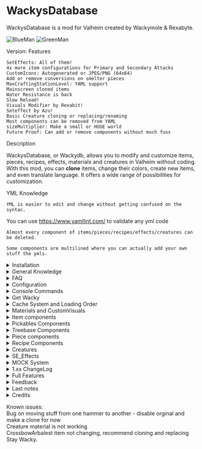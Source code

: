 # WackysDatabase

WackysDatabase is a mod for Valheim created by Wackymole & Rexabyte.

![BlueMan](https://wackymole.com/hosts/Blueman.png)
![GreenMan](https://wackymole.com/hosts/Greenman.png)

Version: 
Features


    SetEffects: All of them!
    4x more item configurations for Primary and Secondary Attacks
    CustomIcons: Autogenerated or JPEG/PNG (64x64)
    Add or remove conversions on smelter pieces
    MaxCraftingStationLevel: YAML support
    Mainscreen cloned items
    Water Resistance is back
    Slow Reload!
    Visuals Modifier by Rexabit!
    Seteffect by Azu!
    Basic Creature cloning or replacing/renaming
    Most components can be removed from YAML
    sizeMultiplier: Make a small or HUGE world
    Future Proof: Can add or remove components without much fuss

<!-- ![WackysDatabase](https://wackymole.com/hosts/lightblue%20Sword.webp) ![WackysDatabase](https://wackymole.com/hosts/1825-1648309710-715635595.png) ![WackysDatabase](https://wackymole.com/hosts/orangeish%20bow.jpg) -->
Description

WackysDatabase, or Wackydb, allows you to modify and customize items, pieces, recipes, effects, materials and creatures in Valheim without coding. With this mod, you can **clone** items, change their colors, create new items, and even translate language. It offers a wide range of possibilities for customization.


YML Knowledge

    YML is easier to edit and change without getting confused on the syntac. 

 You can use https://www.yamllint.com/ to validate any yml code

    Almost every component of items/pieces/recipes/effects/creatures can be deleted.

    Some components are multilined where you can actually add your own stuff the ymls.

<details><summary>Installation</summary>
### Installation

    Download and extract the latest version of WackysDatabase into the BepInEx plugin folder (usually Valheim/BepInEx/plugins).
    Run Valheim and join a world.
    Go to Valheim/BepInEx/config/ and locate the "wackysDatabase" folder.
    Inside the "wackysDatabase" folder, you will find three subfolders: "Items," "Recipes," and "Pieces."
    Put the mod on the server to force server sync. The YAML files only need to be on the server. There's no need to share the YAML files.

For multiplayer, the mod has been locked down to prevent easy cheating. However, it is recommended to use the AzuAntiCheat and ServerCharacters mods for additional security.
    AzuAntiCheat
    ServerCharacters

</details>

<details><summary>General Knowledge</summary>


    There are five (7) Objects that WackyDB touches. Items, Recipes, Pieces, Creatures, Pickables(Pickables and Treebase) Materials and Textures

    Items are things in your inventory, you can pickup and maybe equip them.

    Recipes are used to construct items, CraftingStations can be workbench, forge, or hand crafted (craftingStation": "")

    Pieces are what you use in your hammer and hoe to construct or plant. piecehammers

    Creatures are mobs, bosses ect.

    Pickables are plants that you can pick like mushrooms, carrots, ect. When you pick a pickable, it gives you the item associated to it. 
    
    Treebase are the final tree grown.

    When you place pickable you are actually placing a piece in the (hoe usually). The piece controls how the plant will grow until it matures into a pickable. 

    Materials are the basic "colors" in the game, but hold a lot more than just RBG, can they can be tricky to get just right.

    Textures are .pngs that hold the feel, appearance, or consistency of a surface or substance.

    Nost lines in the YAMLS can be deleted. Only the required ones need to be in the files, when the line is deleted the computer interprets that as a null value.

    Null is like I don't know, so I don't care, use the orginal values. 
    
    To delete the existing values you will use either '' for strings, "delete" for SE Effects or "-" for multiliners. 

    jpeg or png. 64 x 64 px - name like wacky.png, Must be in Icon Folder (Not ServerSynced)


</details>


<details><summary>FAQ</summary>

Frequently Asked Questions

    Q: Can I use custom icons for items?
        A: Yes, you can use autogenerated icons or provide JPEG/PNG icons (64x64) for customization.

    Q: Can I add new items with this mod?
        A: Yes, you can create new items and make them exclusive.

    Q: Can I remove components from YAML files?
        A: Yes, most components can be removed from the YAML files.

    Q: Is the mod future-proof?
        A: Yes, you can add or remove components without much hassle.

    Q: Does the Water resistant not work on set effect? Like m_mods: m_type: Water
        A: Water is a DamageModifiers that I added from Aedenthorn mod.  I don't have plans to add it to m_mods.
        
    Q: Do you have a Video;
        A: Not yet, but YOU could make one!

    Q: Is it possible to add a recipe for each upgrade of an item?
        A: You can now have a crafting recipe and an upgrading recipe. You can't have a different recipe for each upgrade, unless you do item cloning/recipe cloning hack.

    Q: My weapon clones are speedup/speed down. 
        A: The clones speed can change a little bit from their parents. Custom_AttackSpeed should always be 1 on a save. 
        If you notice a speed up or down a +- 0.1 should fix it.  
        FYI reminder that SpeedFactor deals with character movement speed while swinging/attacking and has nothing to do with speed of animation.

    Q: What Folders do I need to give to my users?
        A: Textures, Objects, Icons will NOT SYNC. I also recommend including the cache folder. Cache keeps track of Item/mock clones and materials

    Q: How can I export material without _mat suffix ? I succeeded to export draugr_mat, but how for goblin or greydwarves ? 
        A: It's is unfortunately not possible right now to get all of the mats because of how the devs named and made different things.
            If you have access to Unity you could look at the files themselves. 

    Q: What lines can I delete or how can I make somethings empty?
        A: This is a long answer, but most lines in the YAMLS can be deleted. Only the required ones need to be in the files, when the line is deleted the computer interprets that as a null value.
            Null is like I don't know, so I don't care, use the original values. To delete the existing values you will use either '' for strings, "delete" for SE Effects or "-" for multiliners. 

    Q: How do I make custom Icons?
        A: Make a png or jpeg 64 x 64 px. Put it in Icons folder. In the customIcon line, put the filename. ie. wacky.png

![Custom Icon Gif](https://wackymole.com/hosts/customicon.gif)


    Q: Will there be even MORE features and can I edit effects?
        A: Yes I guess, because I just keep adding MOAR. - Send help, I might have a problem. 

    Q: Why are some of the SE Effects empty? Like SeData?
        A: Well its complicated, I am having to grab them in a weird way, and not all SEs have SeData. Nothing to be done about it. 

    Q: What about Attack Projectile?
        A: I need to look at projectiles in the future, for now they are disabled.

    Q: Would it be possible to have one item take 2+ different item slots ? (say weapon + pants)
        A: No, but you can edit two parts and one effect, which is effective when combined!
        If one of them is missing, then the two pieces of equipment have no effect, which can be regarded as a limitation

    Q:  On an item "name" is the prefab name, "m_name" is the in game name? Then on recipes, "name" is the name of the prefab item name?
        A: For cloned recipes, it looks at cloneprefabname for item prefab name. For regular recipes the name points to the item. 

    Q: I can't repair spawned in Cloned items, how do I fix?
        A: Repairstation is set in the recipe, make a cloned recipe, and set to disable or change a req to SwordCheat. - 
        Wacky Later - I have no idea what I am trying to suggest here, but I am going to leave it for now. Do whatever makes it work.

    Q: How does Piece Snapshot work?
        A: Piece snapshot has given me a lot of problems so it only loads at Game.SpawnPlayer. If you do a wackydb_reload use the wackydb_snapshot command to reload snapshots. 

    Q: What is 0.0.1 Error message when I try to connect? I keep getting this one COOP.
        A: 0.0.1 is a security feature that prevents people loading into a singleplayer world and then immediately connecting to a multiplayer world. It does seem to have some problems in COOP.
            Just disable it on client and server if you are having problems. ExtraSecurity = false

</details>

<details><summary>Configuration</summary>

## Configuration

The configuration file for WackysDatabase is located at BepInEx/config/WackyMole.WackysDatabase.cfg. The available configurations and their default values are as follows:
- Force Server Config: true (forces server sync)
- Enable this mod: true
- IsDebug: true (enables debug information)
- StringisDebug: false (enables string debugging)
- IsAutoReload: false (enables auto-reload instead of using wackydb_reload command)
- NexusModID: 1825 (does not have much functionality)
- DedServer load Memory: false (dedicated server loads objects into the game like a client)
- ExtraSecurity on Servers: true (prevents loading into singleplayer and then loading into multiplayer)
- FileWatcher for YMLs: true (reloads the mod on any changes to the wackydatabase folder on the server)
- List of Extra Effects: "lightningAOE" (extra effects to look for from the base game or mods)


</details>


<details> <summary> Console Commands</summary>

## Console Commands

You will can reference https://valheim-modding.github.io/Jotunn/data/objects/item-list.html for Prefab names. Thank you JVL team

To use the console commands, press F5 in the game to open the game console. Make sure to enable the console for Valheim by adding "-console" to the launch options.

- `wackydb_reload`: Reloads all the YML files in the wackysDatabase folder. : This now works for admins on server now. So you could turn off Filewatcher and just do a manual reload on your client and forces all clients to reload. 
- `wackydb_reload_fast`: Fast reload that may cause game stutter.
- `wackydb_save_recipe [ItemName]`: Saves a recipe YML in the wackysDatabase Recipe folder.
- `wackydb_save_piece [PieceName]`: Saves a piece YML in the wackysDatabase Piece folder.
- `wackydb_save_item [ItemName]`: Saves an item YML in the wackysDatabase Item folder.
- `wackydb_save_creature [CreatureName]`: Saves a Creature YML in the wackysDatabase Creature folder.
- `wackydb_save_pickable [pickableOrTreebaseName]`: Saves a Pickable/Treebase YML in the wackysDatabase Pickable folder.
- `wackydb_save_material[MaterialName]`: Saves a Material clone YML in the wackysDatabase Material folder. Usually has a _mat at end end. 
- `wackydb_all_items`: Saves all items in the game into wackyDatabase-BulkYML.
- `wackydb_all_recipes`: Saves all recipes in the game into wackyDatabase-BulkYML.
- `wackydb_all_pieces [Hammer] [Optionally: Category]`: Saves all pieces in the game into wackyDatabase-BulkYML. Use 'Hammer' for default, or specify a different hammer name. Optionally, you can set a category to only get specific pieces in a cat.
- `wackydb_all_se`: Retrieves almost all status effects in the game (including modded effects) and saves them into the Effects folder.
- `wackydb_all_creatures`: Saves all creatures in game into Bulk Creature folder. (Not deer or birds?)
- `wackydb_all_pickables`: Saves all pickables(pickables and treebases) in Bulk Pickables folder.
- `wackydb_se [effectname]`: Retrieves a specific status effect and saves it into the Effect folder.
- `wackydb_se_create`: Creates a clone of SetEffect_TrollArmor in the Status folder. You can edit it as needed.
- `wackydb_help`: Shows a list of commands.
- `wackydb_clone [recipe/item/piece/creature/mat/materials/se/pickable/treebase] [Prefab to clone] [Unique name for the clone]`: Clones an object and changes it differently than a base game object. For example: `wackydb_clone item SwordIron WackySword`.

--There is a optional 4th parameter for clone RECIPES ONLY [original item prefab to use for recipe](Optional 4th parameter for a cloned item's recipes ONLY)
--For example you can already have item WackySword loaded in game, but now want a recipe. WackySword Uses SwordIron  - wackydb_clone recipe WackySword RWackySword SwordIron - otherwise manually edit
--Extremely powerful command that allows you design your world however you would like. 

- `wackydb_clone_recipeitem [Prefab to clone] [clone name]`: Clones an item and recipe at the same time. The recipe name will be Rname.
- `wackydb_vfx`: Saves a vfx.txt file with all vfx effects
- `wackydb_sfx`: Saves a sfx.txt file with all sfx effects
- `wackydb_fx`: Saves a fx.txt file with all fx effects
- `wackydb_help`: command list
- `wackydb_describe[ObjectName]`: Saves describe of an object, so you have an idea of the structure of the object for materials and customVisuals
- `wackydb_sendtheload` : Experimental command that will send pngs and objs to clients utilizing ServerSync. I recommend the Network mod to uncap datarates. 
- `wackydb_get_piecehammers`: Saves all hammers, currently in your game to Hammer.txt file
- `wackydb_material` : Generate a text file of all <Material> Gameobjects in vanilla game. Saves to text
- `wackydb_clearcache`: Clears the current cache, materials and textures. Only do this after big yaml changes, cache is important - This command works on menu screen
- `wackydb_snapshot`: Loads Snapshots for pieces after a manual reload


</details>

<details><summary>Get Wacky </summary>


![LongSwordBlueRed](https://wackymole.com/hosts/LongSwordBlueRed.png)

Changing the SwordSilver to Blue and Increasing the size to 3

![JustMaterials](https://wackymole.com/hosts/JustMaterials.png)

This is just changing the materials, not messing with CustomVisuals

<a href="https://wackymole.com/hosts/crazypower.mov"> Crazy Power </a>

Setting the Class: AEffects and GEffects. This YML   Spawn_On_Trigger: Boar spawn_on_hit: Neck spawn_on_terrain_hit: Deer -     Trigger_Effect: - sfx_dragon_death

<a href="https://wackymole.com/hosts/Item_SwordIron.yml" download> SwordIron YML</a>


<a href="https://wackymole.com/hosts/fastattack.mov"> Fast attack </a>

Custom_AttackSpeed: 5 . 500% faster goes brrr 


</br>
</details>

<details><summary> Cache System and Loading Order</summary>


<img src="https://wackymole.com/hosts/MainMenu.png" />

## Cache Folder


The cache system is very important for Item/mock clones. 

It allows material colors to show up on main menu and allows cloned items to be touched by other mods and treated like normal items.

It is so important now that I recommend including your cache folder on updates to your modpack, along with Textures, Objects, Icons

If a cloned is not cached for the first run, errors may appear for users as other mods try to touch a item that wasn't created until very late.

The next load logon should fix the issues. 

Feel free to removed the cache folder for big changes, but try to leave it for normal usage

</br>

## Loading Order

This only really applies to other mods and sometimes server admins

Wackydb mod will load towards the end of the startup but that doesn't matter. The question is where to load the files and clones.

Too early and you won't get the files from the server/ Too late and you miss out on generating important things. 

Cache clones are loaded in ZNetScene.Awake and ObjectDB.awake

Dedicated Servers (With DedLoad ON) and Servers( COOP server) and SOLO Clients load at ZoneSystem.Start [HarmonyPriority(Priority.HigherThanNormal)]

Connecting Clients load at Game._RequestRespawn [HarmonyPriority(Priority.Low)] ( always consistent is pretty important)

Console wackydb_reload /_fast - always reload immediately. 

Anyway, it's hard to find a good spot so that you touch all base objects and not too late to add the clones.

</br>

</details>


<details><summary>Materials and CustomVisuals </summary>

</br>

![Materials and Custom](https://wackymole.com/hosts/FenringLiveChanging.gif)

  Please be patient with this documentation. There is a lot to this one and I am slowly trying to learn from Rexabyte. There may be inaccurate information here. </br>

 ### Useful tools

 https://rgbcolorpicker.com/0-1 

https://github.com/Wacky-Mole/WackysDatabase/tree/master/Documentation - You Are GOING TO NEED TO STUDY THIS!

 ### Structures


 Welcome to Rexabyte's Guide on Understanding Material Management by Wacky!

A Material is a powerful combination of a shader, texture, and color. For most items, a single material is sufficient, but more complex things like armors can utilize multiple materials.

To create a basic material, simply use the 'material' section and combine various _mats. Oh, by the way, "mat" or "mats" refer to materials and are often appended at the end of their names.

When describing an item's render using "wackydb_describe," you'll find the materials section with the current name of the mat.

To save or clone a material, employ the functions "wackydb_save_material [mat]" or "wackydb_clone [mat/material] [mat] [clonename]" The newly created material file can be found in the materials folder.

Now, let's get creative with adjustments! Most commonly, you'll be working with colors. Use https://rgbcolorpicker.com/0-1 to find the 0-1 values **RGBA**.

Textures play a vital role, particularly with armors and creatures. Remember, they are saved along with the material in PNG format. However, WackyDB won't automatically sync them, so you'll need to manually color or edit the texture files. Textures may use base vanilla ones like Red or Blue

Excitingly, changes to materials automatically update without requiring a reload. Icons, too, reflect these changes unless you opt for a custom icon.

For a shortcut, you can use vanilla materials by selecting one from the generated wackydb_material materials.txt file.

Lastly, a single material YAML (yml) can be applied to multiple items, creatures, or pieces. Keep in mind that some objects might need more information than others for proper display.

Now go forth, and let your creativity run wild with Rex's Material Management!




![Materials and Custom](https://wackymole.com/hosts/wackyDescribe.png)


### Materials and CustomVisuals

- `material` (string, optional): The name of the material
- `customVisual` (CustomVisual, optional): A more specific targetting for materials, generally only useful for player armors.

### Material Definition
- `name` (string, required): The name of the new material created
- `original` (string, required): The name of the material to clone from
- `overwrite` (boolean, optional): True to overwrite the original material.
- `changes` (MaterialChanges, required): The set of changes to apply to the material

### Material Changes Definition
- `colors` (Dictionary<MaterialProperty: string, MaterialValue: Array<int>[4]>, optional) : A collection of keys (property names) and their associated value. The value is in array format [RED, GREEN, BLUE, ALPHA]. Values should range from 0 to 1 but can exceed 1.
- `floats` (Dictionary<MaterialProperty: string, MaterialValue: float>, optional): A collection of keys (property names) and their associated float value. The value can be any float value but it is recommended to stay within the range specified by describing the prefab that has this material.
- `textures` (Dictionary<MaterialProperty: string, MaterialValue: string>, optional): A collection of keys (property names) and their associated string value. The string value is the name of the texture to be used. The image should be a .png file stores in the 'Textures' section in the configuration folder. Do not include '.png', if the file is `my_texture.png` specify `my_texture` as the value here.

### Custom Visual Definition
- `base_mat`: (string, optional): The name of the material, generally this applies to the model for the prefab.
- `chest`: (string, optional): The name of the material, generally this is only useful for chest armor. It will use the texture assigned to the "_ChestTex" property of the material.
- `legs`: (string. optional): The name of the material, generally this is only useful for leg armor. It will use the texture assigned to the "_LegsTex" property of the material.


![Materials and Custom](https://wackymole.com/hosts/chestchanges4.png)

![Materials and Custom](https://wackymole.com/hosts/rexExplain.png)

</br></br>

#### Future Guide by Lughbaloo
</br>
</details>

<details><summary> Item components</summary>


## Item Config

![Glowing Red BronzeSword ](https://wackymole.com/hosts/redsword.png)

### Properties

- `name` (string, required): The name of the item.
- `m_weight` (float, required): The weight of the item.
- `m_name` (string):The in game name.
- `m_description` (string): The description of the item.
- `clonePrefabName` (string): The name of the prefab to clone.
- `mockName` (string): The name of the mock object.
- `customIcon` (string): The custom icon for the item. PNG 64x64, Icon needs to be in the Icon folder ( doesn't server sync)
- `material` (string): The material of the item. Images on nexus https://www.nexusmods.com/valheim/mods/1825 of the various changes you can make. </br>
Visit the Material and CustomVisual Section to understand this complex system. 

- `materials` (string): "It's basically the same as material but it applies the materials specified for the entire renderer"
- `customVisual` (CustomVisual): The custom visual data of the item.
- `snapshotRotation` ((string) (x,y,z)int,int,int) - Default null - Changes  the angle of snapshot cam. 0-360 degrees. Can do 33,44,55 for example. </br> Very annoying to perfect, but it's an option now for the masochists. 
-  `snapshotOnMaterialChange` (bool) - Default true - Makes a snapshot on item material change
- `sizeMultiplier` (string): The size multiplier of the item. You can go from .01 to 1000.5 if you want. You can specify x|y|z like "1.23|3.0|2" or a singular value "2.0"  Have fun
- `scale_weight_by_quality` (float): The scaling factor for weight based on quality.

![LongSwordBlueRed](https://wackymole.com/hosts/snapshotGoes.png)

Changing material or CustomVisual automatically calls snapshot to generate a new Icon or give it a customIcon
### CustomVisual

- `base_mat` (string): The base material of the custom visual.
- `chest` (string): The chest visual.
- `legs` (string): The legs visual.
- `realtime` (string): The realtime visual.


`Primary_Attack` (AttackArm): The primary attack data.
### Primary Attack

- `AttackType` (Attack.AttackType): The type of attack.
- `Attack_Animation` (string): The animation for the attack.
- `Attack_Random_Animation` (int): The random animation for the attack.
- `Chain_Attacks` (int): The number of chain attacks.
- `Hit_Terrain` (bool): Indicates whether the attack can hit terrain.
- `Custom_AttackSpeed` (float): This mod keeps track of this adjustment 1.0 is normal speed. 2.0 is twice as fast. Should be compatible with most other mods that increase speed.
- `m_attackStamina` (float): The stamina cost of the attack.
- `m_eitrCost` (float): The eitr cost of the attack.
- `AttackHealthCost` (float): The health cost of the attack.
- `m_attackHealthPercentage` (float): The health cost percentage of the attack.
- `SpeedFactor` (float): The speed up of a character's movements when they are actively attacking.
- `DmgMultiplier` (float): The damage multiplier of the attack.
- `ForceMultiplier` (float): The force multiplier of the attack.
- `StaggerMultiplier` (float): The stagger multiplier of the attack.
- `RecoilMultiplier` (float): The recoil multiplier of the attack.
- `AttackRange` (float): The range of the attack.
- `AttackHeight` (float): The height of the attack.
- `Spawn_On_Trigger` (string): The spawn-on-trigger effect of the attack.
- `Requires_Reload` (bool): Indicates whether the attack requires reloading.
- `Reload_Animation` (string): The animation for reloading.
- `ReloadTime` (float): The time it takes to reload. - Added Back - Might work - Didn't work for crossbows before
- `ReloadTimeMultiplier` (float): "Multiplier for reload speed of crossbows. Does not affect Vanilla scaling with skill level. Values 0.1 to 2.0. Default 1.0
- `Reload_Stamina_Drain` (float): The stamina drain during reloading.
- `Reload_Eitr_Drain` (float): The Eitr drain during reloading.
- `Bow_Draw` (bool): Indicates whether the bow is drawn for the attack.
- `Bow_Duration_Min` (float): The minimum duration of the bow.
- `Bow_Stamina_Drain` (float): The stamina drain during bow usage.
- `Bow_Animation_State` (string): The animation state for the bow.
- `Attack_Angle` (float): The angle of the attack.
- `Attack_Ray_Width` (float): The width of the attack ray.
- `Lower_Dmg_Per_Hit` (bool): Indicates whether the attack lowers damage per hit.
- `Hit_Through_Walls` (bool): Indicates whether the attack can hit through walls.
- `Multi_Hit` (bool): Indicates whether the attack can hit multiple times.
- `Pickaxe_Special` (bool): Indicates whether it is a special pickaxe attack.
- `Last_Chain_Dmg_Multiplier` (float): The damage multiplier for the last chain attack.
- 'Attack_status_effect' (string) - SE - The attack status effect of the item. This is a custom patch for wackydb. You can now set primary and secondary differently. Setting this will override the normal Attack_status_effect.
- 'Attack_status_effect_chance' (float) 0.0 to 1 (100%) Set a different chance for primary and secondary
- The vanilla Code for chain multiplier <code>
if (m_attackChainLevels > 1 && m_currentAttackCainLevel == m_attackChainLevels - 1 && m_lastChainDamageMultiplier > 1f)
                {
                    hitData.m_damage.Modify(m_lastChainDamageMultiplier);
                    hitData.m_pushForce *= 1.2f;
                }
                </code>

- `Reset_Chain_If_hit` (DestructibleType): The damage multiplier for the last chain attack. 


- `SpawnOnHit` (string): Spawn any Gameobject/Mob ect..
- `SpawnOnHit_Chance` (float): Chance Values 0 to 1.0 (100%)

- `Raise_Skill_Amount` (float): Raise a skill this amount with the weapon in hand or when used?
- `Skill_Hit_Type` (DestructibleType): Skill to Raise.
- `Special_Hit_Skill` (SkillType): I don't know what it means by special hit. 
- `Special_Hit_Type` (DestructibleType): The Special Hit Type.   I don't know what these last 4 fields do, if you figure it out, let me know. 

- `Attack_Projectile` (string): The Gameobject projectile has to have Projectile Componenent. Disabled for now. 
- `Projectile_Vel` (float): The velocity of the projectile.
- `Projectile_Accuraccy` (float): The accuracy of the projectile.
- `Projectiles` (int): The number of projectiles.
- `AEffects` (AEffects): The additional effects of the attack. OLD
- `AEffectsPLUS` (AEffectsPLUS): The additional effects of the attack PLUS version- more.

### Class: AEffectsPLUS

- `Hit_Effects` (string[]): The hit effects of the attack.
- `Hit_Terrain_Effects` (string[]): The effects when hitting terrain.
- `Start_Effect` (string[]): The starting effect of the attack.
- `Trigger_Effect` (string[]): The triggered effect of the attack.
- `Trail_Effect` (string[]): The effect trail of the attack.
- `Burst_Effect` (string[]): The burst effect of the attack.

![Delete](https://wackymole.com/hosts/Effects_delete.png)
To delete existing Effects

- `m_enabled` (bool) 
- `m_variant`(int) Default is -1, most cases leave at -1
- `m_attach` (bool) - attach to the point or parent?
- `m_follow` (bool) - follow the parent around
- `m_inheritParentRotation` (bool) - what is says
- `m_inheritParentScale` (bool) - Use parent scale based on the time of effect creation
- `m_multiplyParentVisualScale` (bool) - Scale the size of the parent's size?
- `m_randomRotation` (bool) - randomRotation
- `m_scale` (bool) - Scales the size 
- `m_childTransform` (string)  Probably don't mess with unless you are looking in Unity or unity explorer

</br>

### Secondary Attack 
  Is the same as Primary just for the secondary attack. 


`Damage` (WDamages): The damage values of the item.
`Damage_Per_Level` (WDamages): The damage values per level of the item.
###  Damages

- `Blunt` (float): The blunt damage value.
- `Chop` (float): The chop damage value.
- `Damage` (float): The general damage value.
- `Fire` (float): The fire damage value.
- `Frost` (float): The frost damage value.
- `Lightning` (float): The lightning damage value.
- `Pickaxe` (float): The pickaxe damage value.
- `Pierce` (float): The pierce damage value.
- `Poison` (float): The poison damage value.
- `Slash` (float): The slash damage value.
- `Spirit` (float): The spirit damage value.

`Armor` (ArmorData): The armor data of the item.
### Armor
- `armor` (float): The armor value.
- `armorPerLevel` (float): The armor value per level. 

`FoodStats` (FoodData): The food-related statistics of the item.
### FoodData

- `m_foodHealth` (float): The health provided by the food.
- `m_foodStamina` (float): The stamina provided by the food.
- `m_foodRegen` (float): The regeneration rate of the food.
- `m_foodBurnTime` (float): The burn time of the food.
- `m_FoodEitr` (float): The eitr provided by the food.

</br>

- `ConsumableStatusEffect` (string): On consumption (eating), give this status effect.  - Doesn't make things Edible 
</br>

`Moddifiers` (StatMods): The stat modifiers of the item.
### StatMods
- `m_movementModifier` (float): The movement modifier.
- `m_EitrRegen` (float): The eitr regeneration modifier.
- `m_BaseItemStaminaModifier` (float): - (Deleted/Removed in Ashlands)
- `m_homeItemsStaminaModifier` (float): - (Added Ashlands)
- `m_heatResistanceModifier` (float): - (Added Ashlands)
- `m_jumpStaminaModifier` (float): - (Added Ashlands)
- `m_attackStaminaModifier` (float): - (Added Ashlands)
- `m_blockStaminaModifier` (float): - (Added Ashlands)
- `m_dodgeStaminaModifier` (float): - (Added Ashlands)
- `m_swimStaminaModifier` (float): - (Added Ashlands)
- `m_sneakStaminaModifier` (float): - (Added Ashlands)
- `m_runStaminaModifier` (float): - (Added Ashlands)


`SE_Equip` (SE_Equip): The special effect data for equipping the item.</br> If you want an Item to have an Effect by itself, put the effect name here
</br>`SE_SET_Equip` (SE_SET_Equip): All of this should be the same accross all items that have this set
</br>You can delete an SE_Equip or SE_SET_Equip from item using EffectName : delete 
### SE_Equip 

- `EffectName` (string): The name of the effect for equipping.

### SE_SET_Equip

- `SetName` (string): The name of the set.
- `Size` (int): The size of the set.
- `EffectName` (string): The name of the effect for equipping the set.


![Delete](https://wackymole.com/hosts/Se_Set_delete.png)
To delete existing

![Delete](https://wackymole.com/hosts/SE_delete.png)
To delete existing

</br>

`ShieldStats` (ShieldData): The shield statistics of the item.
- ### Shield

- `m_blockPower` (float): The block power of the shield.
- `m_blockPowerPerLevel` (float): The block power per level of the shield.
- `m_timedBlockBonus` (float): The timed block bonus of the shield.
- `m_deflectionForce` (float): The deflection force of the shield.
- `m_deflectionForcePerLevel` (float): The deflection force per level of the shield.

###  Properties Continued
- `m_maxStackSize` (int): The maximum stack size of the item.
- `m_canBeReparied` (bool): Indicates whether the item can be repaired.
- `m_destroyBroken` (bool): Indicates whether the item gets destroyed when broken.
- `m_dodgeable` (bool): Indicates whether the item can be dodged.
- `Attack_status_effect` (string): The attack status effect of the item.  (Can remove current status with 'delete')
- `Attack_status_effect_chance` (float): Chance of attack status effect of the item.
- `spawn_on_hit` (string): The spawn-on-hit effect of the item. ('delete' to remove)
- `spawn_on_terrain_hit` (string): The spawn-on-terrain-hit effect of the item. ('delete' to remove)
- `m_questItem` (bool): Indicates whether the item is a quest item.
- `m_teleportable` (bool): Indicates whether the item is teleportable.
- `m_backstabbonus` (float): The backstab bonus of the item.
- `m_knockback` (float): The knockback value of the item.
- `m_useDurability` (bool): Indicates whether the item uses durability.
- `m_useDurabilityDrain` (float): The durability drain when the item is used.
- `m_durabilityDrain` (float): The durability drain of the item.
- `m_maxDurability` (float): The maximum durability of the item.
- `m_durabilityPerLevel` (float): The durability increase per level of the item.
- `m_equipDuration` (float): The equip duration of the item.
- `m_skillType` (Skills.SkillType): The skill type of the item.
- `m_animationState` (ItemDrop.ItemData.AnimationState): The animation state of the item.
- `m_itemType` (ItemDrop.ItemData.ItemType): The item type of the item.
- `Attach_Override` (ItemDrop.ItemData.ItemType): Override where the attachment is placed on character.
- `m_toolTier` (int): The tool tier of the item.
- `m_maxQuality` (int): The maximum quality of the item.
- `m_value` (int): The value of the item. The value of the item. if value is >0. Then the object becomes salable at Trader. 
        The Object Description gets a yellow Valuable notice. Just like base game you don't know what object you are selling to Trader.
- `damageModifiers` (List<string>): The list of damage modifiers for the item.

### DamageModifiers
The first value is the damage type, the second value is the resistance level.</br>
Blunt Slash Pierce Chop Pickaxe Physical Fire Frost Lightning Elemental Poison Spirit Water 
 
    Normal - no change
    Resistant - increases status countdown speed by 100%
    Weak - Decreases status countdown speed by 1/3
    Immune - prevents status effect
    Ignore - prevents status effect
    VeryResistant - Prevent status effect application except when actively in, and increases status countdown speed by 100%
    VeryWeak - Decreases status countdown speed by 2/3

![Delete all Damage Mod](https://wackymole.com/hosts/damagemod_delete.png)
To delete all existing Damage modifiers
</br>
</br>

`GEffects` (GEffects): The additional game effects of the item. OLD
`GEffectsPLUS` (GEffectsPLUS): The additional game effects of the item.

### GEffectsPLUS

![Ice Video](https://wackymole.com/hosts/icevideo.gif)


- `Hit_Effects` (string[]): The hit effects.
- `Hit_Terrain_Effects` (string[]): The effects when hitting terrain.
- `Start_Effect` (string[]): The starting effect.
- `Hold_Start_Effects` (string[]): The hold starting effects.
- `Trigger_Effect` (string[]): The triggered effect.
- `Trail_Effect` (string[]): The effect trail.

</br>

- `m_enabled` (bool) 
- `m_variant`(int) Default is -1, most cases leave at -1
- `m_attach` (bool) - attach to the point or parent?
- `m_follow` (bool) - follow the parent around
- `m_inheritParentRotation` (bool) - what is says
- `m_inheritParentScale` (bool) - Use parent scale based on the time of effect creation
- `m_multiplyParentVisualScale` (bool) - Scale the size of the parent's size?
- `m_randomRotation` (bool) - randomRotation
- `m_scale` (bool) - Scales the size 
- `m_childTransform` (string)  Probably don't mess with unless you are looking in Unity or unity explorer


                        public enum SkillType
                        {
                            None = 0,
                            Swords = 1,
                            Knives = 2,
                            Clubs = 3,
                            Polearms = 4,
                            Spears = 5,
                            Blocking = 6,
                            Axes = 7,
                            Bows = 8,
                            ElementalMagic = 9,
                            BloodMagic = 10,
                            Unarmed = 11,
                            Pickaxes = 12,
                            WoodCutting = 13,
                            Crossbows = 14,
                            Jump = 100,
                            Sneak = 101,
                            Run = 102,
                            Swim = 103,
                            Fishing = 104,
                            Ride = 110,
                            All = 999
                        }

                    public enum DestructibleType
                    {
                        None = 0,
                        Default = 1,
                        Tree = 2,
                        Character = 4,
                        Everything = 7
                    }
</details>

<details><summary> Pickables Components</summary>

### Pickables

- `Name` (string, required): The unique name of the Pickable.
- `itemPrefab` (string, required): The name of the item that spawns when picked.
- `cloneOfWhatPickable` (string): If a clone, the name of the pickable Prefab to clone.
- `material` (string): The material of the pickable. See Materials in README for more information.
- `amount` (int): Amount of itemPrefab to spawn when picked.
- `size` (float): Multiplier for the size of the pickable. You can go from .01 to 1000.5 if you want. You can specify x|y|z like "1.23|3.0|2" or a singular value "2.0" 
- `overrideName` (string): The in game name of the pickable.
- `respawnTimer` (float): Time in Minutes for the Pickable to respawn. Set to 0 to disable respawn.
- `spawnOffset` (float): Vertical offset in meters from the pickable where the itemPrefab spawns.
- `ifHasHealth` (float): Sets the health of the pickable. 

</details>

<details><summary> Treebase Components</summary>
### Treebase

- `name` (string, required): The name of the tree.
- `treeTealth` (int, required): health of the tree needed to cut down.
- `cloneOfWhatTree` (string): Clone what Treebase for this.
- `size` (string): The size multiplier of the item. You can go from .01 to 1000.5 if you want. You can specify x|y|z like "1.23|3.0|2" or a singular value "2.0" 


</details>

<details><summary> Piece components</summary>

![Glowing Red BronzeSword ](https://wackymole.com/hosts/redforge.png)



### Pieces

- `name` (string, required): The name of the piece.
- `piecehammer` (string, required): The piece hammer required to build the piece.
- `m_name` (string): The In Game Piece Name
- `sizeMultiplier` (string): The size multiplier of the piece. Any float range 1.0 is normal size. You can specify x|y|z like "1.23|3.0|2" or a singular value "2.0"
- `m_description` (string): The description of the piece.
- `customIcon` (string): The custom icon for the piece. PNG or JPEG, 64 x 64, Must be in Icon Folder (Icons do not Synced)
- `clonePrefabName` (string): The name of the prefab to clone.
- `material` (string):  Visit Material Section and Custom Visual Section
- `damagedMaterial` (string): The material of the piece when damaged.
- `craftingStation` (string): The crafting station required to craft the piece.
- `piecehammerCategory` (string): The category of the piece hammer.
- `minStationLevel` (int): The minimum level of the crafting station required.
- `amount` (int): The amount of the piece.
- `disabled` (bool): Indicates whether the piece is disabled.
- `adminonly` (bool): Indicates whether the piece is admin-only.
- `comfort` (ComfortData): The comfort data of the piece.
- `groundPiece` (bool): Indicates whether the piece is a ground piece.
- `ground` (bool): Indicates whether the piece can be placed on the ground.
- `waterPiece` (bool): Indicates whether the piece is a water piece.
- `noInWater` (bool): Indicates whether the piece cannot be placed in water.
- `notOnFloor` (bool): Indicates whether the piece cannot be placed on the floor.
- `notOnWood` (bool): Indicates whether the piece cannot be placed on the wood.
- `onlyinTeleportArea` (bool): Indicates whether the piece can only be placed in teleport areas. Stone Groups making a Circle
- `allowedInDungeons` (bool): Indicates whether the piece is allowed in dungeons.
- `canBeRemoved` (bool): Indicates whether the piece can be removed.
- `wearNTearData` (WearNTearData): The wear and tear data of the piece.
- `craftingStationData` (CraftingStationData): The crafting station data of the piece.
- `cSExtensionData` (CSExtensionData): The crafting station extension data of the piece.
- `contData` (ContainerData): The container data of the piece.
- `smelterData` (SmelterData): The smelter data of the piece.
- `build` (List<string>): The list of requirement items for the piece.

build: requirements to build: Item:amount:amountPerLevel:refundable,

To make something free. build:
- Wood:0:0:True

### ComfortData

- `comfort` (int): The comfort value of the piece.
- `comfortGroup` (Piece.ComfortGroup): The comfort group of the piece.
- `comfortObject` (GameObject): The comfort object of the piece.

### WearNTearData

- `health` (float): The health of the piece.
- `damageModifiers` (HitData.DamageModifiers): The damage modifiers for wear and tear.
- `noRoofWear` (bool): Indicates whether the piece does not wear when under a roof.
- `noSupportWear` (bool): Indicates whether the piece does not wear when supported.
- `supports` (bool): Indicates whether the piece provides support.
- `triggerPrivateArea` (bool): Indicates whether the piece triggers the private area.

### CraftingStationData

- `cStationCustomIcon` (string): The custom icon for the crafting station. May remove - Not really useful
- `discoveryRange` (float): The discovery range of the crafting station. Range that you discovery the piece for the first time
- `buildRange` (float): The build range of the crafting station.
- `craftRequiresRoof` (bool): Indicates whether crafting at the station requires a roof.
- `craftRequiresFire` (bool): Indicates whether crafting at the station requires a fire.
- `showBasicRecipes` (bool): Indicates whether to show basic recipes at the station.
- `useDistance` (float): The use distance of the station.
- `useAnimation` (int): The animation to use for station usage.

### CSExtensionData

- `MainCraftingStationName` (string): The name of the main crafting station.
- `maxStationDistance` (float): The maximum distance for the extension to connect to the main station.
- `continousConnection` (bool): Indicates whether the extension provides continuous connection.
- `stack` (bool): Indicates whether the extension can stack.

###  ContainerData

 Don't mess with the container size (width and height): I added for someone, but this will mess up things. Use AzuContainers
- `Width` (int): The width of the container.
- `Height` (int): The height of the container.
- `CheckWard` (bool): Indicates whether the container checks for ward placement.
- `AutoDestoryIfEmpty` (bool): Indicates whether the container auto-destroys if empty.

</br>

### BeehiveData

The **BeehiveData** class represents data for a beehive in the game. It contains the following properties:

- `effectOnlyInDaylight` (bool): Indicates whether the effect only occurs during daylight.
- `maxCover` (float): The maximum cover value.
- `biomes` (Heightmap.Biome): The biome in which the beehive is located.
- `secPerUnit` (float): The time, in seconds, per unit.
- `maxAmount` (int): The maximum amount of beehives.
- `dropItem` (string): The item that is dropped from the beehive.
- `effects` (string[]): An array of effects associated with the beehive.  - don't ask me for more on other pieces!
- `extractText` (string): Text related to extracting from the beehive.
- `checkText` (string): Text related to checking the beehive.
- `areaText` (string): Text related to the area around the beehive.
- `freespaceText` (string): Text related to free space around the beehive.
- `sleepText` (string): Text related to the sleep state of the beehive.
- `happyText` (string): Text related to the happiness of the beehive.

</br>

### SapData 

- `secPerUnit` (float): Secs per unit
- `maxLevel` (int): Max level of the extractor
- `producedItem` (string): What spawns when you extract
- `connectedToWhat` (string): What do you need to put this piece on to get extraction

#### Warning - Changing this won't really do anything, the other piece/object needs to have a Resource Root script on it.
- `extractText` (string): Extraction Text
- `drainingText` (string): Draining Text
- `drainingSlowText` (string): idk, slow draining text
- `notConnectedText` (string): Not connected text
- `fullText` (float): FullText


</br>

### FermentorData 

- `fermDuration` (float): How long it takes to make a batch
- `fermConversion` (List<FermenterConversionList>): A list of ferm conversions.

#### FermenterConversionList

- `FromName` (string): The name of the item to convert from.
- `ToName` (string): The name of the item to convert to.
- `Amount` (int): The amount to spawn when batch is done.
- `Remove` (bool): Default is false, this allows you to remove existing conversions. Now items not listed shouldn't be affected

</br>


### IncineratorData

This will overwrite any other oblinerator changes!

- `defaultDrop` (string): Specifies the default item dropped by the obliterator.
- `defaultCostPerDrop` (int): Indicates the default cost per drop when using the obliterator. 
- `incineratorConversion` (List<ObliteratorList>): Conversion List

ObliteratorList

- `Result`: *(string )* Specifies the resulting item produced by the conversion.
- `ResultAmount`: *(int )* Indicates the amount of the resulting item generated.
- `Priority`: *(int )* Defines the priority level of this conversion option. </br> Higher priority takes precedence on conversion, but it will convert to multiple into item types
- `RequireOnlyOne`: *(bool )* Specifies whether only one ingredient is required for this conversion.
- `Requirements`: *(List\<ObRequirementList\> )* Stores the list of requirements needed for this conversion, including the required items and their amounts.

ObRequirementList

- `Name`: *(string )* Specifies the name of the required item for the conversion.
- `Amount`: *(int )* Indicates the quantity of the required item needed for the conversion.

Changing this dramtically allows the obliterator/incinerator to become a recycler. Have fun!
</br>

### CookingStationData

#### Warning changing to new CookConversions items can trigger minor errors as well as food items not appearing in oven

- `addItemTooltip` (string): The tooltip for adding items to the cooking station.
- `overcookedItem` (string): The item produced when cooking is overdone.
- `fuelItem` (string): The fuel item used in the cooking station.
- `requireFire` (bool): Indicates whether the cooking station requires fire.
- `maxFuel` (int): The maximum fuel capacity of the cooking station.
- `secPerFuel` (int): The time, in seconds, per unit of fuel.
- `cookConversion` (List<CookStationConversionList>): A list of cooking conversions.
- `replaceDefaultConversion` (bool) Default true - Override all of the conversion list. - false just adds to existing list

#### CookStationConversionList

- `FromName` (string): The name of the item to convert from.
- `ToName` (string): The name of the item to convert to.
- `CookTime` (float): The cooking time for the conversion.
- `Remove` (bool): Default is false, this allows you to remove existing conversions. Now items not listed shouldn't be affected

</br>


### SmelterData

- `smelterName` (string): The name of the smelter. (Disabled and Removed)
- `addOreTooltip` (string): The tooltip for adding ore to the smelter.
- `emptyOreTooltip` (string): The tooltip for emptying ore from the smelter.
- `fuelItem` (fuelItemData): The fuel item for the smelter.
- `maxOre` (int): The maximum ore capacity of the smelter.
- `maxFuel` (int): The maximum fuel capacity of the smelter.
- `fuelPerProduct` (int): The amount of fuel required per product.
- `secPerProduct` (float): The time taken per product.
- `spawnStack` (bool): Indicates whether the smelter spawns stacked products.
- `requiresRoof` (bool): Indicates whether the smelter requires a roof.
- `addOreAnimationLength` (float): The length of the animation for adding ore.
- `smelterConversion` (List<SmelterConversionList>): The list of smelter conversions.
- `replaceDefaultConversion` (bool) Default true - Override all of the conversion list. - false just adds to existing list


### fuelItemData

- `name` (string): The name of the fuel item.


### Fireplace

- `StartFuel` (float): How much fuel the piece starts with with you first build it.
- `MaxFuel` (float): Max Fuel the piece holds
- `SecPerFuel` (float): Time to burn one piece.
- `InfiniteFuel` (bool): Woot Woot! Never refil
- `FuelType` (string): Fuel that is burned for the piece, any item
- `IgniteInterval` (float): Chance to spread fire time check. (Only applies to Biomes that have Fire Hazard)
- `IgniteChance` (float): Chance of fire spread (Only applies to Biomes that have Fire Hazard)
- `IgniteSpread` (int): Not sure on this Spread value (Only applies to Biomes that have Fire Hazard)


### PlantData

- `m_name` (string): In game name of the plant.
- `GrowTime` (int): Minimum time in seconds for the plant to transition into a Prefab. Exact time chosen randomly within the range of MaxGrowTime.
- `MaxGrowTime` (float): Maximum time in seconds for the plant to transition into a Prefab.
- `GrowPrefab` (string): Name of the prefab the plant turns into after the timer. Can be pretty much anything. Anything anything.
- `MinSize` (float): Minimum size multiplier of the prefab spawned. Overrides Pickable `size.
- `MaxSize` (float): Maximum size multiplier of the prefab spawned. Overrides Pickable `size`.
- `GrowRadius` (float): Radius in meters from center that the plant needs clearance to grow.
- `GrowRadiusVines` (float): Radius from center that the plant needs clearance from other vines to grow. Inverse, higher numbers reduces the range.
- `CultivatedGround` (bool): Whether or not the plant needs cultivated ground to grow.
- `DestroyIfCantGrow` (bool): Whether or not the plant disappears if growing is restricted.
- `TolerateHeat` (bool): Whether or not the plant can survive hot climates. Overrides Biomes.
- `TolerateCold` (bool): Whether or not the plant can survive cold climates. Overrides Biomes.
- `Biomes` (string): List of Biomes that the plant is allowed to grow in. Meadows, BlackForest, Plains, AshLands, Swamp, Mountain, None, Everything, All, DeepNorth, Ocean


### TeleportWorldData

- `AllowAllItems` (bool)  Allow all items through portals. Otherwise use default rule checks

### SmelterConversionList

- `FromName` (string): The name of the item to convert from.
- `ToName` (string): The name of the item to convert to.
- `Remove` (bool): Default is false, this allows you to remove existing conversions. Now items not listed shouldn't be affected

Delete all by using "-"


![Marble Sizes](https://wackymole.com/hosts/Marblesizes.png)

Change the size of any Piece, make adminonly and build HUGE or TINY structures.

</details>

<details><summary> Recipe Components</summary>


## Recipes

Most recipes are saved with itemname in name for recipe. For actual recipes they will have Recipe_ in the name like Recipe_Bronze or Recipe_Bronze5.
<br/></br>Actual recipes can be found in bulk save now and with JVL docs.  https://valheim-modding.github.io/Jotunn/data/objects/recipe-list.html They have no for clonePrefabName: NO . Actual Recipes can NOT be cloned.

- `name` (string, required): The name of the recipe.
- `clonePrefabName` (string):  The name of the Item prefab to craft. 
- `craftingStation` (string): The crafting station required to craft the recipe. "" is hand crafted
- `minStationLevel` (int): The minimum level of the crafting station required.
- `maxStationLevelCap` (int): The maximum level cap of the crafting station.
- `repairStation` (string): The repair station required to repair the recipe.
- `amount` (int): The amount of the recipe.
- `disabled` (bool): Indicates whether the recipe is disabled.
- `disabledUpgrade` (bool): Disables allowing upgrades in the upgrade tab, can be used in combination with disable to only allow upgrading and not crafting.
- `requireOnlyOneIngredient` (bool): Indicates whether the recipe requires only one ingredient.
- `upgrade_reqs ` (List<string>): By default will be empty, it allows you to speficy complete different requirements to upgrade than craft. </br>Actually adds a second hidden recipe to game with the name + _upgrade. 
</br>(upgrade_reqs) requirements to upgrade: Item:amountPerLevel
</br>
![upgrade_reqs ](https://wackymole.com/hosts/upgrade_reqs.png)
</br>


- `reqs` (List<string>, required): The list of required ingredients for the recipe.

(Required) requirements to build: Item:amount:amountPerLevel:refundable:


 </br>Arrows x50 will be put above Arrow x20
 </br>

</details>

<details><summary> Creatures</summary>


## CreatureData

![Materials and Custom](https://wackymole.com/hosts/wackyBoar.png)

You can replace all Boars in the game with this Dude.

</br>

- `name` (string, required): The name of the creature.
- `mob_display_name` (string, required): The display name of the creature in game.
- `custom_material` (string): The custom material for the creature. - Disabled for now - Will not work
- `clone_creature` (string): The name of the creature to clone.
- `creature_replacer` (string): The creature replacer. This will replace this creature with the one named here. All spawns will be replaced with this creature. 


</details>

<details><summary> SE_Effects</summary>

### SE_Effects

- `Name` (string): The name of the status effect.
- `Status_m_name` (string): In Game Name
- `Category` (string): The category of the status effect.
- `IconName` (string): The name of the icon for the status effect. Doesn't do much, can't change.
- `ClonedSE` (string): Holds the name of the SE you are cloning. Otherwise new SE's will use SetEffect_TrollArmor
- `CustomIcon` (string): The custom icon for the status effect. customIcon, jpeg or png. ie wacky.png 64 x 64
- `FlashIcon` (bool): Indicates whether the icon should flash.
- `CooldownIcon` (bool): Indicates whether the icon is for a cooldown.
- `Tooltip` (string): The tooltip for the status effect.
- `Attributes` (StatusEffect.StatusAttribute): The attributes of the status effect.
- `StartMessageLoc` (MessageHud.MessageType): The localization message type for the start message.
- `StartMessage` (string): The start message of the status effect.
- `StopMessageLoc` (MessageHud.MessageType): The localization message type for the stop message.
- `StopMessage` (string): The stop message of the status effect.
- `RepeatMessageLoc` (MessageHud.MessageType): The localization message type for the repeat message.
- `RepeatMessage` (string): The repeat message of the status effect.
- `RepeatInterval` (float): The repeat interval of the status effect.
- `TimeToLive` (float): The time to live of the status effect.
- `StartEffect_` (string[]): The string of start effects for the status effect.
- `StopEffect_` (string[]): The string of stop effects for the status effect.
- `Cooldown` (float): The cooldown of the status effect.
- `ActivationAnimation` (string): The animation for the activation of the status effect.
- `SeData` (SEdata): The additional data for the status effect.
- `SeShield` (SEShield): The additional data for the shield status effect.

### Class: SEShield
 Only for Staff_shield at the moment

 - `AbsorbDmg` (float): How much the shield protects against.
 - `AbsorbDmgWorldLevel` (float): No idea, maybe future plans?
 - `LevelUpSkillFactor` (float): How much you can level up per usage. 
 - `TtlPerItemLevel` (int): How long the shield lasts.
 - `AbsorbDmgPerSkill` (float): How much additional shield you get per skill level.


### Class: SEdata

- `m_tickInterval` (float): The tick interval for the status effect.
- `m_healthPerTickMinHealthPercentage` (float): The minimum health percentage per tick.
- `m_healthPerTick` (float): The health per tick.
- `m_healthOverTime` (float): The health over time value.
- `m_healthOverTimeDuration` (float): The duration of health over time.
- `m_healthOverTimeInterval` (float): The time interval for health over time.
- `m_staminaOverTime` (float): The stamina over time value.
- `m_staminaOverTimeDuration` (float): The duration of stamina over time.
- `m_staminaDrainPerSec` (float): The stamina drain per second.
- `m_runStaminaDrainModifier` (float): The stamina drain modifier for running.
- `m_jumpStaminaUseModifier` (float): The stamina use modifier for jumping.
- `m_eitrOverTime` (float): The eitr over time value.
- `m_eitrOverTimeDuration` (float): The duration of eitr over time.
- `m_healthRegenMultiplier` (float): The health regeneration multiplier.
- `m_staminaRegenMultiplier` (float): The stamina regeneration multiplier.
- `m_eitrRegenMultiplier` (float): The eitr regeneration multiplier.
- `m_raiseSkill` (Skills.SkillType): The skill type to raise as a multiplier or %
- `m_raiseSkillModifier` (float): The skill modifier to raise as a multiplier.
- `m_skillLevel` (Skills.SkillType): The skill type to modify the level.- Flat Rate
- `m_skillLevelModifier` (float): The skill level modifier.
- `m_skillLevel2` (Skills.SkillType): Another skill type to modify the level.Flat Rate
- `m_skillLevelModifier2` (float): Another skill level modifier.
- `m_mods` (List<HitData.DamageModPair>): The list of damage modifiers for hit.
- `m_modifyAttackSkill` (Skills.SkillType): The skill type to modify the attack.
- `m_damageModifier` (float): The damage modifier for the attack.
- `m_noiseModifier` (float): The noise modifier for sneaking.
- `m_stealthModifier` (float): The stealth modifier for sneaking.
- `m_addMaxCarryWeight` (float): The additional maximum carry weight.
- `m_speedModifier` (float): The speed modifier.
- `m_jumpModifier` (Vector3): Allows you to control how much a charcter can jump or not. Very small values make big difference. Usual range is -1 to 1. You can delete the normalized. You only need the x,y,z lines.
- `m_maxMaxFallSpeed` (float): The maximum maximum fall speed.
- `m_fallDamageModifier` (float): The fall damage modifier.
- `m_tickTimer` (float): The tick timer.
- `m_healthOverTimeTimer` (float): The health over time timer.
- `m_healthOverTimeTicks` (float): The health over time ticks.
- `m_healthOverTimeTickHP` (float): The health over time tick health points.


You should be able to delete existing m_mods, by
</br>m_mods:
</br> -

![Delete all m_mods](https://wackymole.com/hosts/m_mods_delete.png)

Use wackydb_se_create as a "template" to create a new status effect


</details>

<details><summary> MOCK System </summary>

![Bike Model Import ](https://wackymole.com/hosts/bike.png)

https://github.com/Wacky-Mole/WackysDatabase/tree/master/Documentation/Mock%20Examples

Example Files and Item Yaml for Bike

All credits to @KG for making this incredible system.

In the Wackydatabase folder, there is the Object Folder.

Objects can only be items that you can pick up/trade at the moment, but mocks are limitless in the possibilities of what you can add.

Pick an object like bike.obj and bike_albedo.png and put them into the Object folder. It should load up the new GameObject at the start. You can then use wackydb_save_item to customize and/or create a recipe.

The object folder matches based on the preceding name, so bike_ matches to bike.

It looks for PNGs with "_albedo", "_metallic", and "_normal".

Auto Gens Icon

This system is not well tested, so please give me feedback and submit bug reports for any bugs. 

2.3.1, I made default material as wood. I think it can be overwritten, but I am unsure.



</details>


<details><summary> 1.xx ChangeLog</summary>
        

        Version 1.4.2
            Had to disable Piece snapshot because of hovering pieces stacking up on each other, hopefully someone fixes it someday.
            You might have to destroy the existing pieces at (0,0) with infinity hammer quite a lot depending on reloads and players joining.    
        Version 1.4.1
            Some items don't like snapshot icons - Added extra checks and only items with material changes get new icons
        Version 1.4.0
            Added DedServer load Memory config to allow people to see if loading Wackydb on DedServer helps or hinders. 
            extraSecurity - Allows people who don't want the extra cheat protection to disable it and not get 0.0.1 Error
            Big News! Added auto Icon Generation to cloned Items, and all Pieces with custom material(pieces angles are a little wonky or wacky if you will) - Thx Blaxx for code
        Version 1.3.6
            Added m_attackHealthPercentage and m_secAttackHealthPercentage- Warning any Items that uses this Must be recreated. s
            Otherwise default will go to 0. These items include the staffs that use a percentage of player health to power. 
        Version 1.3.5
            I have decided to add more parameters to Json file, so please do not use older version of Wackydb after upgrading. Wackydb 2.0 is not coming soon
            Existing Jsons are fine to use, you can regenerate them to get new values. 
            Added m_EitrCost, m_secEitrCost - These are attack costs for primary and secondary weapon attacks, no Eitr, no swing. 
            m_FoodEitr - Food Eitr amount, m_EitrRegen- Modifier to Eitr Regen - Very powerful on clothes, weapons, added more warnings. 
            Seperated out m_attackStamina and secondary m_attackStamina
        Version 1.3.2
            Mistlands Update: Removed extra Wet effect/restance since Mistlands adds its own. 
            Removed FoodColor, as it was removed from game and didn't really do anything.
        Version 1.3.0
            Hopefully fixed Co-Op hosting bug again..
        Version 1.2.9
            Updated ServerSync for 211.11
        Version 1.2.8
            Hopefully fixed issue with Co-op hosting. Added 0.0.1 Custom message back. 
        Version 1.2.7
            Updated ServerSync for crossplay - Custom Message for Ver 0.0.1 is not displayed. No Singleplayer before multiplayer without restart.
            Known issue of TrophyDraugr is not able to be set (targets TrophyDraugrFem) use Fem or clone TrophyDraugr. 
            Destroyer is spelled with "troy", also now a loginfo instead of warning
        Version 1.2.5
            Moved wackysDatabase to Config instead of Plugins folder to stop r2mod from deleting folder on updates.
            Warning 1.2.4 and Lower will delete wackysDatabase folder in Plugins on Update, please backup.
        Version 1.2.4 
            Expanded Recipe Compatibility to Recipe_ ( Modification only, no cloning),  Can now change any material's type,
            category, craftingstation instead of just clones. Cannot change piecehammer of non clones. You can now set the piece's 
            material at 50% health. If you only set 1 it sets to both "full health" and "half health" otherwise,
            "material1, material2" (full, half health). "same_mat" or "no_wear" sets pieces to have no wear material. 
            Updated ServerSync and PieceManager
        Version 1.1.9
            Bug Fixes. Cleaned up Logs
        Version 1.1.8
            Fixed two main bugs,
            Properly unloading cloned assets on logout.
            Made it so some errors are caught better.
            Incorporated Water Resistance as done by aedenthorn.
        Version 1.1.5
            Cleaned up the code a lot. Fixed Pieces from getting null values from Server.
            Fixed the piece disable/admin for custom pieces.
            Made it so you can clone stone_floor (4x4 stone prefab) - editing it probably won't make it add to Hammer
            Added special case list for objects that have multiple Gameobjects. (Bow, SpearBronze)
        Version 1.10
            All About Pieces with this Update!
            Adds ability to clone an existing CraftingStation piece and make it a new CraftingStation 
                - The CraftingStation name is "name", add recipes to it with this name.
            Fixed other mods custom pieces. You should be able access and even clone other mods pieces now.
            Added piecehammerCategory so you can change the category where piece appears on the hammer. 
                - Mods might use numbers instead of words though.
            Added m_knockback Added m_backstabbonus Made m_attackStamina set both Primary and Secondary attacks.
        Version 1.05
            Mod Release


</details>

<details><summary>Full Features</summary>

Planned features
- [x] Able to modify item data.
- [x] Able to modify recipes.
- [x] Able to modify pieces.
- [x] Able to modify materials on clones
- [x] Custom items/pieces
- [x] Custom recipes
- [x] Able to modify Set effects
- [x] Cloned Items show up on MainScreen
- [x] Adjust attack values of items
- [x] Able to add or remove conversions on smelter pieces
- [x] Able to change the size of anything
Wackymole

</details>



<details><summary>Feedback</summary>


For questions or suggestions please join discord channel: [Odin Plus Team](https://discord.gg/odinplus) or my discord at [Wolf Den](https://discord.gg/yPj7xjs3Xf)

Support me at https://www.buymeacoffee.com/WackyMole  or https://ko-fi.com/wackymole

<a href="https://www.buymeacoffee.com/WackyMole" target="_blank"><img src="https://cdn.buymeacoffee.com/buttons/v2/default-yellow.png" alt="Buy Me A Coffee" style="height: 60px !important;width: 217px !important;" ></a>

<a href='https://ko-fi.com/H2H6LL5GA' target='_blank'><img height='36' style='border:0px;height:36px;' src='https://storage.ko-fi.com/cdn/kofi3.png?v=3' border='0' alt='Buy Me a Coffee at ko-fi.com' /></a>

<img src="https://wackymole.com/hosts/bmc_qr.png" width="100"/>

</details> 

<details><summary> Last notes</summary>

## Last notes:

 This mod loads at various places to ensure that it can touch all objects while allowing other mods to touch some wackydb clones.

 The primary purpose of this mod is to edit objects, not to create clones/mocks. - This is less true in 2.0

 A mispelling like "Like <colorz = blue> Hi</color>?" or dmg modifier that is wrong can break Azu show container contents

(Note!: If you want the game to have default values, close the game and delete the wackysDatabase folder).

If you null out piece WearNTearData, unexpected things might happen to your world. 

</br>
</details>



<details><summary>Credits</summary>

Credits:
Aedenthorn and all of his Many Mods! https://github.com/aedenthorn/ValheimMods </br>
Thank you AzumattDev for the template. It is very good https://github.com/AzumattDev/ItemManagerModTemplate </br>
Also thanks to Blaxx and Azu for code like Snapshot and Piece Categories. </br>
Thanks to the Odin Discord server, for being active and good for the valheim community.</br>
CustomArmor code from https://github.com/aedenthorn/ValheimMods/blob/master/CustomArmorStats/BepInExPlugin.cs </br>
An extra thank you to Azumatt and the Odin team. </br>
Special thank you to @KG for Mock System </br>
A Huge thank you to Rexabit and his Visual Modifier https://github.com/Rexabit/valheim-visuals-modifier
</br>Azumatt for Status Editor contributions. </br>
This mod was the culmination of hundreds of hours. 
Do whatever you want with this mod.
</details>

Known issues: </br>
 Bug on moving stuff from one hammer to another - disable orginal and make a clone for now
 </br> 
 Creature material is not working
 </br>
 CrossbowArbalest item not changing, recommend cloning and replacing
 </br>
Stay Wacky.
